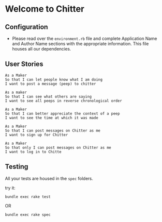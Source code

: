
# Welcome to Chitter

## Configuration

* Please read over the `environment.rb` file and complete Application Name and Author Name sections with the appropriate information. This file houses all our dependencies.

## User Stories

```
As a Maker
So that I can let people know what I am doing  
I want to post a message (peep) to chitter
```
```
As a maker
So that I can see what others are saying  
I want to see all peeps in reverse chronological order
```

```
As a Maker
So that I can better appreciate the context of a peep
I want to see the time at which it was made
```

```
As a Maker
So that I can post messages on Chitter as me
I want to sign up for Chitter
```

```
As a Maker
So that only I can post messages on Chitter as me
I want to log in to Chitte
```

## Testing

All your tests are housed in the `spec` folders.

try it:

`bundle exec rake test`

OR

`bundle exec rake spec`
